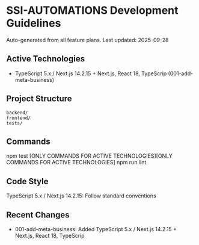 # SSI-AUTOMATIONS Development Guidelines

Auto-generated from all feature plans. Last updated: 2025-09-28

## Active Technologies
- TypeScript 5.x / Next.js 14.2.15 + Next.js, React 18, TypeScrip (001-add-meta-business)

## Project Structure
```
backend/
frontend/
tests/
```

## Commands
npm test [ONLY COMMANDS FOR ACTIVE TECHNOLOGIES][ONLY COMMANDS FOR ACTIVE TECHNOLOGIES] npm run lint

## Code Style
TypeScript 5.x / Next.js 14.2.15: Follow standard conventions

## Recent Changes
- 001-add-meta-business: Added TypeScript 5.x / Next.js 14.2.15 + Next.js, React 18, TypeScrip

<!-- MANUAL ADDITIONS START -->
<!-- MANUAL ADDITIONS END -->